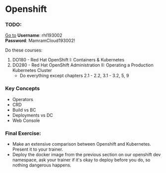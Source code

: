 # Openshift

### TODO:
[Go to](https://training-lms.redhat.com/lmt/lmtLogin.prEnc?site=rhls)
**Username**: rhl193002  
**Password**: MamramCloud193002!

Do these courses:
1. DO180 - Red Hat OpenShift I: Containers & Kubernetes
2. DO280 - Red Hat OpenShift Administration II: Operating a Production Kubernetes Cluster
   - Do everything except chapters 2.1 - 2.2, 3.1 - 3.2, 5, 9

### Key Concepts
- Operators
- CRD
- Build vs BC
- Deployments vs DC
- Web Console


### Final Exercise:
- Make an extensive comparison between Openshift and Kubernetes. Present it to your trainer.
- Deploy the docker image from the previous section on our openshift dev namespace, ask your trainer if it's okay to deploy before you do, so nothing dangerous happens.
